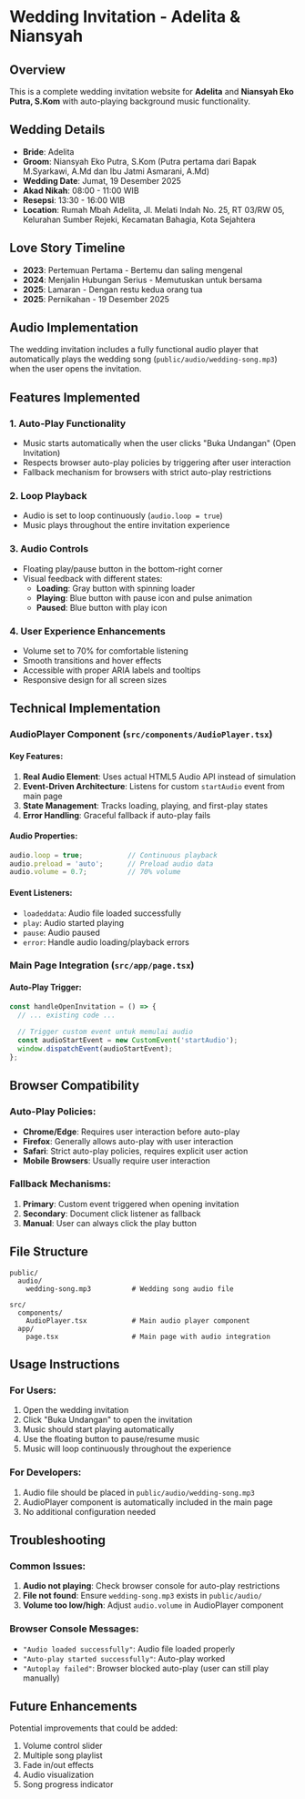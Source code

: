 # Wedding Invitation - Adelita & Niansyah

## Overview
This is a complete wedding invitation website for **Adelita** and **Niansyah Eko Putra, S.Kom** with auto-playing background music functionality.

## Wedding Details
- **Bride**: Adelita
- **Groom**: Niansyah Eko Putra, S.Kom (Putra pertama dari Bapak M.Syarkawi, A.Md dan Ibu Jatmi Asmarani, A.Md)
- **Wedding Date**: Jumat, 19 Desember 2025
- **Akad Nikah**: 08:00 - 11:00 WIB
- **Resepsi**: 13:30 - 16:00 WIB
- **Location**: Rumah Mbah Adelita, Jl. Melati Indah No. 25, RT 03/RW 05, Kelurahan Sumber Rejeki, Kecamatan Bahagia, Kota Sejahtera

## Love Story Timeline
- **2023**: Pertemuan Pertama - Bertemu dan saling mengenal
- **2024**: Menjalin Hubungan Serius - Memutuskan untuk bersama
- **2025**: Lamaran - Dengan restu kedua orang tua
- **2025**: Pernikahan - 19 Desember 2025

## Audio Implementation
The wedding invitation includes a fully functional audio player that automatically plays the wedding song (`public/audio/wedding-song.mp3`) when the user opens the invitation.

## Features Implemented

### 1. **Auto-Play Functionality**
- Music starts automatically when the user clicks "Buka Undangan" (Open Invitation)
- Respects browser auto-play policies by triggering after user interaction
- Fallback mechanism for browsers with strict auto-play restrictions

### 2. **Loop Playback**
- Audio is set to loop continuously (`audio.loop = true`)
- Music plays throughout the entire invitation experience

### 3. **Audio Controls**
- Floating play/pause button in the bottom-right corner
- Visual feedback with different states:
  - **Loading**: Gray button with spinning loader
  - **Playing**: Blue button with pause icon and pulse animation
  - **Paused**: Blue button with play icon

### 4. **User Experience Enhancements**
- Volume set to 70% for comfortable listening
- Smooth transitions and hover effects
- Accessible with proper ARIA labels and tooltips
- Responsive design for all screen sizes

## Technical Implementation

### AudioPlayer Component (`src/components/AudioPlayer.tsx`)

#### Key Features:
1. **Real Audio Element**: Uses actual HTML5 Audio API instead of simulation
2. **Event-Driven Architecture**: Listens for custom `startAudio` event from main page
3. **State Management**: Tracks loading, playing, and first-play states
4. **Error Handling**: Graceful fallback if auto-play fails

#### Audio Properties:
```javascript
audio.loop = true;           // Continuous playback
audio.preload = 'auto';      // Preload audio data
audio.volume = 0.7;          // 70% volume
```

#### Event Listeners:
- `loadeddata`: Audio file loaded successfully
- `play`: Audio started playing
- `pause`: Audio paused
- `error`: Handle audio loading/playback errors

### Main Page Integration (`src/app/page.tsx`)

#### Auto-Play Trigger:
```javascript
const handleOpenInvitation = () => {
  // ... existing code ...
  
  // Trigger custom event untuk memulai audio
  const audioStartEvent = new CustomEvent('startAudio');
  window.dispatchEvent(audioStartEvent);
};
```

## Browser Compatibility

### Auto-Play Policies:
- **Chrome/Edge**: Requires user interaction before auto-play
- **Firefox**: Generally allows auto-play with user interaction
- **Safari**: Strict auto-play policies, requires explicit user action
- **Mobile Browsers**: Usually require user interaction

### Fallback Mechanisms:
1. **Primary**: Custom event triggered when opening invitation
2. **Secondary**: Document click listener as fallback
3. **Manual**: User can always click the play button

## File Structure
```
public/
  audio/
    wedding-song.mp3          # Wedding song audio file

src/
  components/
    AudioPlayer.tsx           # Main audio player component
  app/
    page.tsx                  # Main page with audio integration
```

## Usage Instructions

### For Users:
1. Open the wedding invitation
2. Click "Buka Undangan" to open the invitation
3. Music should start playing automatically
4. Use the floating button to pause/resume music
5. Music will loop continuously throughout the experience

### For Developers:
1. Audio file should be placed in `public/audio/wedding-song.mp3`
2. AudioPlayer component is automatically included in the main page
3. No additional configuration needed

## Troubleshooting

### Common Issues:
1. **Audio not playing**: Check browser console for auto-play restrictions
2. **File not found**: Ensure `wedding-song.mp3` exists in `public/audio/`
3. **Volume too low/high**: Adjust `audio.volume` in AudioPlayer component

### Browser Console Messages:
- `"Audio loaded successfully"`: Audio file loaded properly
- `"Auto-play started successfully"`: Auto-play worked
- `"Autoplay failed"`: Browser blocked auto-play (user can still play manually)

## Future Enhancements

Potential improvements that could be added:
1. Volume control slider
2. Multiple song playlist
3. Fade in/out effects
4. Audio visualization
5. Song progress indicator
